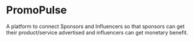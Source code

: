 # PromoPulse
A platform to connect Sponsors and Influencers so that sponsors can get their product/service advertised and influencers can get monetary benefit.
